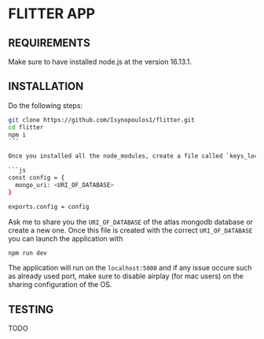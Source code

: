 # FLITTER APP

## REQUIREMENTS

Make sure to have installed node.js at the version 16.13.1.

## INSTALLATION

Do the following steps:

```sh
git clone https://github.com/Isynopoulos1/flitter.git
cd flitter
npm i
´´´

Once you installed all the node_modules, create a file called `keys_local.js` within the ´config´ folder of the application with the following content:

```js
const config = {
  mongo_uri: <URI_OF_DATABASE>
}

exports.config = config

```

Ask me to share you the `URI_OF_DATABASE` of the atlas mongodb database or create a new one.
Once this file is created with the correct `URI_OF_DATABASE` you can launch the application with

```sh
npm run dev
```

The application will run on the `localhost:5000` and if any issue occure such as already used port, make sure to disable airplay (for mac users) on the sharing configuration of the OS.

## TESTING

TODO
